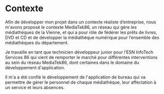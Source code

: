 <h1>
  Contexte
</h1>
Afin de développer mon projet dans un contexte réaliste d’entreprise, nous m'avons proposé le contexte MediaTek86, un réseau qui gère les médiathèques de la Vienne, et qui a pour rôle de fédérer les prêts de livres, DVD et CD et de développer la médiathèque numérique pour l’ensemble des médiathèques du département.

Je travaille en tant que technicien développeur junior pour l’ESN InfoTech Services 86 qui vient de remporter le marché pour différentes interventions au sein du réseau MediaTek86, dont certaines dans le domaine du développement d'application.

Il m'a a été confié le développement de l'application de bureau qui va permettre de gérer le personnel de chaque médiathèque, leur affectation à un service et leurs absences.

